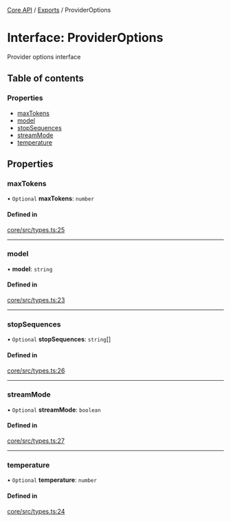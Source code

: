 <!-- 
 ⚠️  AUTO-GENERATED FILE - DO NOT EDIT MANUALLY
 This file is automatically generated by scripts/docs-generator.js
 To make changes, edit the source TypeScript files or update the generator script
-->

[Core API](../../) / [Exports](../modules) / ProviderOptions

# Interface: ProviderOptions

Provider options interface

## Table of contents

### Properties

- [maxTokens](ProviderOptions#maxtokens)
- [model](ProviderOptions#model)
- [stopSequences](ProviderOptions#stopsequences)
- [streamMode](ProviderOptions#streammode)
- [temperature](ProviderOptions#temperature)

## Properties

### maxTokens

• `Optional` **maxTokens**: `number`

#### Defined in

[core/src/types.ts:25](https://github.com/woojubb/robota/blob/8f648f4ea0cfa488c5bb8d1bbd3b037ae7f0ab4b/packages/core/src/types.ts#L25)

___

### model

• **model**: `string`

#### Defined in

[core/src/types.ts:23](https://github.com/woojubb/robota/blob/8f648f4ea0cfa488c5bb8d1bbd3b037ae7f0ab4b/packages/core/src/types.ts#L23)

___

### stopSequences

• `Optional` **stopSequences**: `string`[]

#### Defined in

[core/src/types.ts:26](https://github.com/woojubb/robota/blob/8f648f4ea0cfa488c5bb8d1bbd3b037ae7f0ab4b/packages/core/src/types.ts#L26)

___

### streamMode

• `Optional` **streamMode**: `boolean`

#### Defined in

[core/src/types.ts:27](https://github.com/woojubb/robota/blob/8f648f4ea0cfa488c5bb8d1bbd3b037ae7f0ab4b/packages/core/src/types.ts#L27)

___

### temperature

• `Optional` **temperature**: `number`

#### Defined in

[core/src/types.ts:24](https://github.com/woojubb/robota/blob/8f648f4ea0cfa488c5bb8d1bbd3b037ae7f0ab4b/packages/core/src/types.ts#L24)
